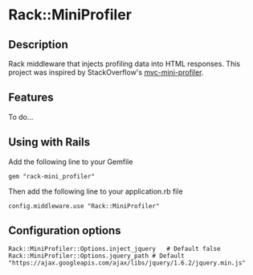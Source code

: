 # Rack::MiniProfiler

## Description

Rack middleware that injects profiling data into HTML responses. This project was inspired by StackOverflow's [mvc-mini-profiler](http://code.google.com/p/mvc-mini-profiler/).

## Features

To do...

## Using with Rails

Add the following line to your Gemfile

	gem "rack-mini_profiler"

Then add the following line to your application.rb file

	config.middleware.use "Rack::MiniProfiler"
	
## Configuration options

	Rack::MiniProfiler::Options.inject_jquery	# Default false
	Rack::MiniProfiler::Options.jquery_path # Default "https://ajax.googleapis.com/ajax/libs/jquery/1.6.2/jquery.min.js"